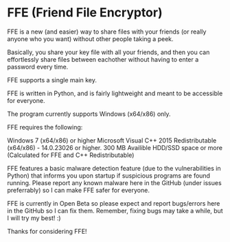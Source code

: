 # FFE (Friend File Encryptor)

FFE is a new (and easier) way to share files with your friends (or really anyone who you want) without other people taking a peek.

Basically, you share your key file with all your friends, and then you can effortlessly share files between eachother without having to enter a password every time.

FFE supports a single main key.

FFE is written in Python, and is fairly lightweight and meant to be accessible for everyone.

The program currently supports Windows (x64/x86) only.

FFE requires the following:

 Windows 7 (x64/x86) or higher
 Microsoft Visual C++ 2015 Redistributable (x64/x86) - 14.0.23026 or higher.
 300 MB Availible HDD/SSD space or more (Calculated for FFE and C++ Redistributable)

FFE features a basic malware detection feature (due to the vulnerabilities in Python) that informs you upon startup if suspicious programs are found running.
Please report any known malware here in the GitHub (under issues preferrably) so I can make FFE safer for everyone.

FFE is currently in Open Beta so please expect and report bugs/errors here in the GitHub so I can fix them.
Remember, fixing bugs may take a while, but I will try my best! :)

Thanks for considering FFE!
